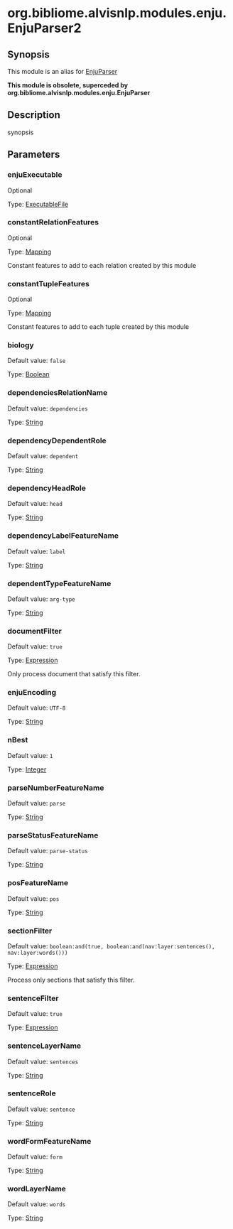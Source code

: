# org.bibliome.alvisnlp.modules.enju.EnjuParser2

## Synopsis

This module is an alias for [EnjuParser](../module/EnjuParser)

**This module is obsolete, superceded by org.bibliome.alvisnlp.modules.enju.EnjuParser**

## Description

synopsis

## Parameters

<a name="enjuExecutable">

### enjuExecutable

Optional

Type: [ExecutableFile](../converter/org.bibliome.util.files.ExecutableFile)



<a name="constantRelationFeatures">

### constantRelationFeatures

Optional

Type: [Mapping](../converter/alvisnlp.module.types.Mapping)

Constant features to add to each relation created by this module

<a name="constantTupleFeatures">

### constantTupleFeatures

Optional

Type: [Mapping](../converter/alvisnlp.module.types.Mapping)

Constant features to add to each tuple created by this module

<a name="biology">

### biology

Default value: `false`

Type: [Boolean](../converter/java.lang.Boolean)



<a name="dependenciesRelationName">

### dependenciesRelationName

Default value: `dependencies`

Type: [String](../converter/java.lang.String)



<a name="dependencyDependentRole">

### dependencyDependentRole

Default value: `dependent`

Type: [String](../converter/java.lang.String)



<a name="dependencyHeadRole">

### dependencyHeadRole

Default value: `head`

Type: [String](../converter/java.lang.String)



<a name="dependencyLabelFeatureName">

### dependencyLabelFeatureName

Default value: `label`

Type: [String](../converter/java.lang.String)



<a name="dependentTypeFeatureName">

### dependentTypeFeatureName

Default value: `arg-type`

Type: [String](../converter/java.lang.String)



<a name="documentFilter">

### documentFilter

Default value: `true`

Type: [Expression](../converter/alvisnlp.corpus.expressions.Expression)

Only process document that satisfy this filter.

<a name="enjuEncoding">

### enjuEncoding

Default value: `UTF-8`

Type: [String](../converter/java.lang.String)



<a name="nBest">

### nBest

Default value: `1`

Type: [Integer](../converter/java.lang.Integer)



<a name="parseNumberFeatureName">

### parseNumberFeatureName

Default value: `parse`

Type: [String](../converter/java.lang.String)



<a name="parseStatusFeatureName">

### parseStatusFeatureName

Default value: `parse-status`

Type: [String](../converter/java.lang.String)



<a name="posFeatureName">

### posFeatureName

Default value: `pos`

Type: [String](../converter/java.lang.String)



<a name="sectionFilter">

### sectionFilter

Default value: `boolean:and(true, boolean:and(nav:layer:sentences(), nav:layer:words()))`

Type: [Expression](../converter/alvisnlp.corpus.expressions.Expression)

Process only sections that satisfy this filter.

<a name="sentenceFilter">

### sentenceFilter

Default value: `true`

Type: [Expression](../converter/alvisnlp.corpus.expressions.Expression)



<a name="sentenceLayerName">

### sentenceLayerName

Default value: `sentences`

Type: [String](../converter/java.lang.String)



<a name="sentenceRole">

### sentenceRole

Default value: `sentence`

Type: [String](../converter/java.lang.String)



<a name="wordFormFeatureName">

### wordFormFeatureName

Default value: `form`

Type: [String](../converter/java.lang.String)



<a name="wordLayerName">

### wordLayerName

Default value: `words`

Type: [String](../converter/java.lang.String)



